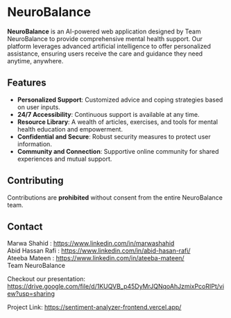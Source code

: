 # NeuroBalance

**NeuroBalance** is an AI-powered web application designed by Team NeuroBalance to provide comprehensive mental health support. Our platform leverages advanced artificial intelligence to offer personalized assistance, ensuring users receive the care and guidance they need anytime, anywhere.

## Features

- **Personalized Support**: Customized advice and coping strategies based on user inputs.
- **24/7 Accessibility**: Continuous support is available at any time.
- **Resource Library**: A wealth of articles, exercises, and tools for mental health education and empowerment.
- **Confidential and Secure**: Robust security measures to protect user information.
- **Community and Connection**: Supportive online community for shared experiences and mutual support.

## Contributing

Contributions are **prohibited** without consent from the entire NeuroBalance team.

## Contact
Marwa Shahid : https://www.linkedin.com/in/marwashahid <br>
Abid Hassan Rafi : https://www.linkedin.com/in/abid-hasan-rafi/ <br>
Ateeba Mateen : https://www.linkedin.com/in/ateeba-mateen/ <br>
Team NeuroBalance

Checkout our presentation: https://drive.google.com/file/d/1KUQVB_p45DyMrJQNqoAhJzmixPcoRIPt/view?usp=sharing

Project Link: https://sentiment-analyzer-frontend.vercel.app/
